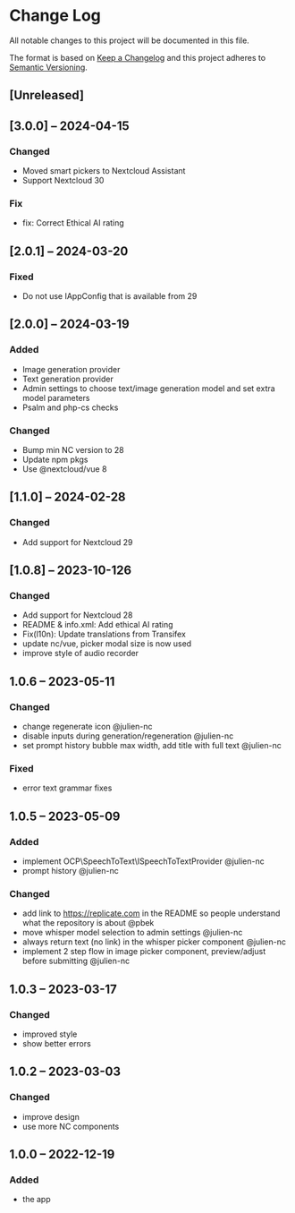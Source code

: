 # Change Log
All notable changes to this project will be documented in this file.

The format is based on [Keep a Changelog](http://keepachangelog.com/)
and this project adheres to [Semantic Versioning](http://semver.org/).

## [Unreleased]

## [3.0.0] – 2024-04-15

### Changed

- Moved smart pickers to Nextcloud Assistant
- Support Nextcloud 30

### Fix
 - fix: Correct Ethical AI rating

## [2.0.1] – 2024-03-20

### Fixed

- Do not use IAppConfig that is available from 29

## [2.0.0] – 2024-03-19

### Added

- Image generation provider
- Text generation provider
- Admin settings to choose text/image generation model and set extra model parameters
- Psalm and php-cs checks

### Changed

- Bump min NC version to 28
- Update npm pkgs
- Use @nextcloud/vue 8

## [1.1.0] – 2024-02-28

### Changed

- Add support for Nextcloud 29

## [1.0.8] – 2023-10-126

### Changed

- Add support for Nextcloud 28
- README & info.xml: Add ethical AI rating
- Fix(l10n): Update translations from Transifex
- update nc/vue, picker modal size is now used
- improve style of audio recorder


## 1.0.6 – 2023-05-11

### Changed

- change regenerate icon @julien-nc
- disable inputs during generation/regeneration @julien-nc
- set prompt history bubble max width, add title with full text @julien-nc

### Fixed

- error text grammar fixes

## 1.0.5 – 2023-05-09

### Added

- implement OCP\SpeechToText\ISpeechToTextProvider @julien-nc
- prompt history @julien-nc

### Changed

- add link to https://replicate.com in the README so people understand what the repository is about @pbek
- move whisper model selection to admin settings @julien-nc
- always return text (no link) in the whisper picker component @julien-nc
- implement 2 step flow in image picker component, preview/adjust before submitting @julien-nc

## 1.0.3 – 2023-03-17
### Changed
- improved style
- show better errors

## 1.0.2 – 2023-03-03
### Changed
- improve design
- use more NC components

## 1.0.0 – 2022-12-19
### Added
* the app
